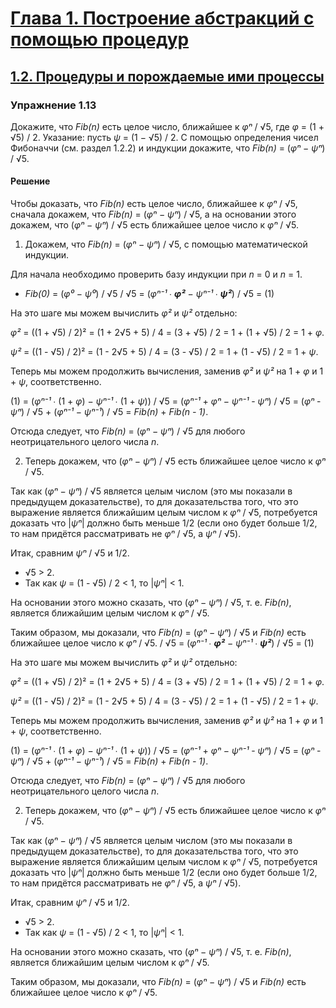 # [Глава 1. Построение абстракций с помощью процедур](index.md#Глава-1-Построение-абстракций-с-помощью-процедур)
## [1.2. Процедуры и порождаемые ими процессы](index.md#12-Процедуры-и-порождаемые-ими-процессы)

### Упражнение 1.13
Докажите, что _Fib(n)_ есть целое число, ближайшее к _φⁿ_ / √5,
где _φ_ = (1 + √5) / 2. Указание: пусть _ψ_ = (1 − √5) / 2. С помощью
определения чисел Фибоначчи (см. раздел 1.2.2) и индукции докажите,
что _Fib(n)_ = (_φⁿ_ − _ψⁿ_) / √5.

#### Решение
Чтобы доказать, что _Fib(n)_ есть целое число, ближайшее к _φⁿ_ / √5, сначала
докажем, что _Fib(n)_ = (_φⁿ_ − _ψⁿ_) / √5, а на основании этого докажем, что
(_φⁿ_ − _ψⁿ_) / √5 есть ближайшее целое число к _φⁿ_ / √5.

1. Докажем, что _Fib(n)_ = (_φⁿ_ − _ψⁿ_) / √5, с помощью математической индукции.

  Для начала необходимо проверить базу индукции при _n_ = 0 и _n_ = 1.
  - _Fib(0)_ = (_φ⁰_ − _ψ⁰_) / √5  / √5 = (_φⁿ⁻¹_ ∙ _**φ²**_ − _ψⁿ⁻¹_ ∙ _**ψ²**_) / √5 = (1)

  На это шаге мы можем вычислить _φ²_ и _ψ²_ отдельно:

  _φ²_ = ((1 + √5) / 2)² = (1 + 2√5 + 5) / 4 = (3 + √5) / 2 = 1 + (1 + √5) / 2 = 1 + _φ_.

  _ψ²_ = ((1 - √5) / 2)² = (1 - 2√5 + 5) / 4 = (3 - √5) / 2 = 1 + (1 - √5) / 2 = 1 + _ψ_.

  Теперь мы можем продолжить вычисления, заменив _φ²_ и _ψ²_ на 1 + _φ_ и 1 + _ψ_,
  соответственно.

  (1) = (_φⁿ⁻¹_ ∙ (1 + _φ_) − _ψⁿ⁻¹_ ∙ (1 + _ψ_)) / √5 = (_φⁿ⁻¹_ + _φⁿ_ −  _ψⁿ⁻¹_ - _ψⁿ_) / √5 =
  (_φⁿ_ - _ψⁿ_) / √5 + (_φⁿ⁻¹_ −  _ψⁿ⁻¹_) / √5 = _Fib(n)_ + _Fib(n - 1)_.

  Отсюда следует, что _Fib(n)_ = (_φⁿ_ − _ψⁿ_) / √5 для любого неотрицательного
  целого числа _n_.

2. Теперь докажем, что (_φⁿ_ − _ψⁿ_) / √5 есть ближайшее целое число к _φⁿ_ / √5.

  Так как (_φⁿ_ − _ψⁿ_) / √5 является целым числом (это мы показали в предыдущем
  доказательстве), то для доказательства того, что это выражение является
  ближайшим целым числом к _φⁿ_ / √5, потребуется доказать что \|_ψⁿ_\| должно
  быть меньше 1/2 (если оно будет больше 1/2, то нам придётся рассматривать не
  _φⁿ_ / √5, а _ψⁿ_ / √5).

  Итак, сравним _ψⁿ_ / √5 и 1/2.

  - √5 > 2.
  - Так как _ψ_ = (1 - √5) / 2 < 1, то \|_ψⁿ_\| < 1.

  На основании этого можно сказать, что (_φⁿ_ − _ψⁿ_) / √5, т. е. _Fib(n)_,
  является ближайшим целым числом к _φⁿ_ / √5.

Таким образом, мы доказали, что _Fib(n)_ = (_φⁿ_ − _ψⁿ_) / √5 и _Fib(n)_ есть
ближайшее целое число к _φⁿ_ / √5. / √5 = (_φⁿ⁻¹_ ∙ _**φ²**_ − _ψⁿ⁻¹_ ∙ _**ψ²**_) / √5 = (1)

  На это шаге мы можем вычислить _φ²_ и _ψ²_ отдельно:

  _φ²_ = ((1 + √5) / 2)² = (1 + 2√5 + 5) / 4 = (3 + √5) / 2 = 1 + (1 + √5) / 2 = 1 + _φ_.

  _ψ²_ = ((1 - √5) / 2)² = (1 - 2√5 + 5) / 4 = (3 - √5) / 2 = 1 + (1 - √5) / 2 = 1 + _ψ_.

  Теперь мы можем продолжить вычисления, заменив _φ²_ и _ψ²_ на 1 + _φ_ и 1 + _ψ_,
  соответственно.

  (1) = (_φⁿ⁻¹_ ∙ (1 + _φ_) − _ψⁿ⁻¹_ ∙ (1 + _ψ_)) / √5 = (_φⁿ⁻¹_ + _φⁿ_ −  _ψⁿ⁻¹_ - _ψⁿ_) / √5 =
  (_φⁿ_ - _ψⁿ_) / √5 + (_φⁿ⁻¹_ −  _ψⁿ⁻¹_) / √5 = _Fib(n)_ + _Fib(n - 1)_.

  Отсюда следует, что _Fib(n)_ = (_φⁿ_ − _ψⁿ_) / √5 для любого неотрицательного
  целого числа _n_.

2. Теперь докажем, что (_φⁿ_ − _ψⁿ_) / √5 есть ближайшее целое число к _φⁿ_ / √5.

  Так как (_φⁿ_ − _ψⁿ_) / √5 является целым числом (это мы показали в предыдущем
  доказательстве), то для доказательства того, что это выражение является
  ближайшим целым числом к _φⁿ_ / √5, потребуется доказать что \|_ψⁿ_\| должно
  быть меньше 1/2 (если оно будет больше 1/2, то нам придётся рассматривать не
  _φⁿ_ / √5, а _ψⁿ_ / √5).

  Итак, сравним _ψⁿ_ / √5 и 1/2.

  - √5 > 2.
  - Так как _ψ_ = (1 - √5) / 2 < 1, то \|_ψⁿ_\| < 1.

  На основании этого можно сказать, что (_φⁿ_ − _ψⁿ_) / √5, т. е. _Fib(n)_,
  является ближайшим целым числом к _φⁿ_ / √5.

Таким образом, мы доказали, что _Fib(n)_ = (_φⁿ_ − _ψⁿ_) / √5 и _Fib(n)_ есть
ближайшее целое число к _φⁿ_ / √5.
